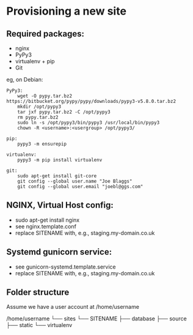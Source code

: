 Provisioning a new site
=======================

## Required packages:

* nginx
* PyPy3
* virtualenv + pip
* Git

eg, on Debian:

    PyPy3:
        wget -O pypy.tar.bz2 https://bitbucket.org/pypy/pypy/downloads/pypy3-v5.8.0.tar.bz2
        mkdir /opt/pypy3
        tar jxf pypy.tar.bz2 -C /opt/pypy3
        rm pypy.tar.bz2
        sudo ln -s /opt/pypy3/bin/pypy3 /usr/local/bin/pypy3
        chown -R <username>:<usergroup> /opt/pypy3/

    pip:
        pypy3 -m ensurepip

    virtualenv:
        pypy3 -m pip install virtualenv

    git:
        sudo apt-get install git-core
        git config --global user.name "Joe Blaggs"
        git config --global user.email "joebl@ggs.com"

## NGINX, Virtual Host config:

* sudo apt-get install nginx
* see nginx.template.conf
* replace SITENAME with, e.g., staging.my-domain.co.uk

## Systemd gunicorn service:

* see gunicorn-systemd.template.service
* replace SITENAME with, e.g., staging.my-domain.co.uk

## Folder structure

Assume we have a user account at /home/username

/home/username
└── sites
    └── SITENAME
         ├── database
         ├── source
         ├── static
         └── virtualenv
